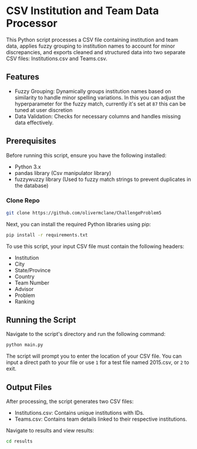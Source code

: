 # CSV Institution and Team Data Processor

This Python script processes a CSV file containing institution and team data, applies fuzzy grouping to institution names to account for minor discrepancies, and exports cleaned and structured data into two separate CSV files: Institutions.csv and Teams.csv.

##  Features

- Fuzzy Grouping: Dynamically groups institution names based on similarity to handle minor spelling variations. In this you can adjust the hyperparameter for the fuzzy match, currently it's set at `87` this can be tuned at user discretion 
- Data Validation: Checks for necessary columns and handles missing data effectively.

##  Prerequisites

Before running this script, ensure you have the following installed:

- Python 3.x 
- pandas library (Csv manipulator library)
- fuzzywuzzy library (Used to fuzzy match strings to prevent duplicates in the database)

### Clone Repo
```bash
git clone https://github.com/olivermclane/ChallengeProblem5
```

Next, you can install the required Python libraries using pip:

```bash
pip install -r requirements.txt
```

To use this script, your input CSV file must contain the following headers:
- Institution
- City
- State/Province
- Country
- Team Number
- Advisor
- Problem
- Ranking
## Running the Script
Navigate to the script's directory and run the following command:

```bash 
python main.py
```
The script will prompt you to enter the location of your CSV file. You can input a direct path to your file or use `1` for a test file named 2015.csv, or `2` to exit.

## Output Files
After processing, the script generates two CSV files:

- Institutions.csv: Contains unique institutions with IDs.
- Teams.csv: Contains team details linked to their respective institutions.

Navigate to results and view results:
```bash
cd results
```